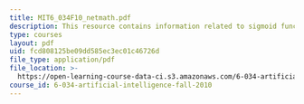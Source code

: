 ```yaml
---
title: MIT6_034F10_netmath.pdf
description: This resource contains information related to sigmoid function.
type: courses
layout: pdf
uid: fcd808125be09dd585ec3ec01c46726d
file_type: application/pdf
file_location: >-
  https://open-learning-course-data-ci.s3.amazonaws.com/6-034-artificial-intelligence-fall-2010/fcd808125be09dd585ec3ec01c46726d_MIT6_034F10_netmath.pdf
course_id: 6-034-artificial-intelligence-fall-2010
---
```

